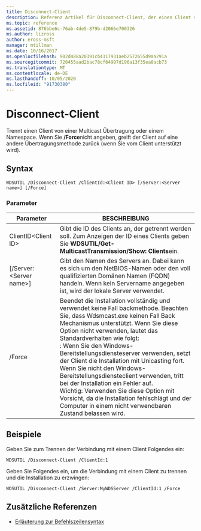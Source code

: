 ```yaml
---
title: Disconnect-Client
description: Referenz Artikel für Disconnect-Client, der einen Client von einer Multicast Übertragung oder einem Namespace trennt.
ms.topic: reference
ms.assetid: 876bbe6c-76ab-4de5-879b-d2066e700326
ms.author: lizross
author: eross-msft
manager: mtillman
ms.date: 10/16/2017
ms.openlocfilehash: 902d488a20391cb4317931aeb2572655d9aa291a
ms.sourcegitcommit: 720455aad2bac78cf64997d196a13f35ea0acb73
ms.translationtype: MT
ms.contentlocale: de-DE
ms.lasthandoff: 10/05/2020
ms.locfileid: "91730380"
---
```

# <a name="disconnect-client"></a>Disconnect-Client

Trennt einen Client von einer Multicast Übertragung oder einem Namespace. Wenn Sie **/Force**nicht angeben, greift der Client auf eine andere Übertragungsmethode zurück (wenn Sie vom Client unterstützt wird).

## <a name="syntax"></a>Syntax

```
WDSUTIL /Disconnect-Client /ClientId:<Client ID> [/Server:<Server name>] [/Force]
```

### <a name="parameters"></a>Parameter

|Parameter|BESCHREIBUNG|
|---------|-----------|
|ClientID\<Client ID>|Gibt die ID des Clients an, der getrennt werden soll. Zum Anzeigen der ID eines Clients geben Sie **WDSUTIL/Get-MulticastTransmission/Show: Clients**ein.|
|[/Server:\<Server name>]|Gibt den Namen des Servers an. Dabei kann es sich um den NetBIOS-Namen oder den voll qualifizierten Domänen Namen (FQDN) handeln. Wenn kein Servername angegeben ist, wird der lokale Server verwendet.|
|/Force|Beendet die Installation vollständig und verwendet keine Fall backmethode. Beachten Sie, dass Wdsmcast.exe keinen Fall Back Mechanismus unterstützt. Wenn Sie diese Option nicht verwenden, lautet das Standardverhalten wie folgt:</br>: Wenn Sie den Windows-Bereitstellungsdiensteserver verwenden, setzt der Client die Installation mit Unicasting fort.</br>Wenn Sie nicht den Windows-Bereitstellungsdiensteclient verwenden, tritt bei der Installation ein Fehler auf.</br>Wichtig: Verwenden Sie diese Option mit Vorsicht, da die Installation fehlschlägt und der Computer in einem nicht verwendbaren Zustand belassen wird.|

## <a name="examples"></a>Beispiele

Geben Sie zum Trennen der Verbindung mit einem Client Folgendes ein:
```
WDSUTIL /Disconnect-Client /ClientId:1
```
Geben Sie Folgendes ein, um die Verbindung mit einem Client zu trennen und die Installation zu erzwingen:
```
WDSUTIL /Disconnect-Client /Server:MyWDSServer /ClientId:1 /Force
```

## <a name="additional-references"></a>Zusätzliche Referenzen

- [Erläuterung zur Befehlszeilensyntax](command-line-syntax-key.md)